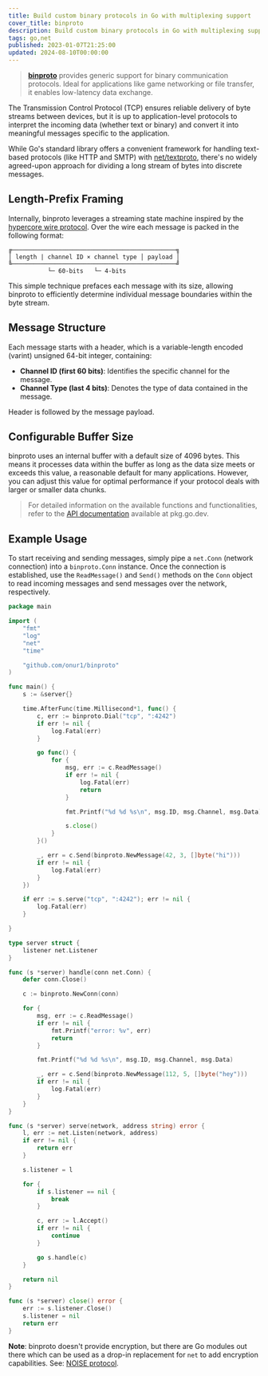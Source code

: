 ```yaml
---
title: Build custom binary protocols in Go with multiplexing support
cover_title: binproto
description: Build custom binary protocols in Go with multiplexing support
tags: go,net
published: 2023-01-07T21:25:00
updated: 2024-08-10T00:00:00
---
```


> [**binproto**](https://github.com/onur1/binproto) provides generic support for binary communication protocols. Ideal for applications like game networking or file transfer, it enables low-latency data exchange.

The Transmission Control Protocol (TCP) ensures reliable delivery of byte streams between devices, but it is up to application-level protocols to interpret the incoming data (whether text or binary) and convert it into meaningful messages specific to the application.

While Go's standard library offers a convenient framework for handling text-based protocols (like HTTP and SMTP) with [net/textproto](https://pkg.go.dev/net/textproto), there's no widely agreed-upon approach for dividing a long stream of bytes into discrete messages.

## Length-Prefix Framing

Internally, binproto leverages a streaming state machine inspired by the [hypercore wire protocol](https://dat-ecosystem-archive.github.io/how-dat-works/#wire-protocol). Over the wire each message is packed in the following format:

```
╔──────────────────────────────────────────────╗
│ length | channel ID × channel type │ payload │
╚──────────────────────────────────────────────╝
           └─ 60-bits   └─ 4-bits
```

This simple technique prefaces each message with its size, allowing binproto to efficiently determine individual message boundaries within the byte stream.

## Message Structure

Each message starts with a header, which is a variable-length encoded (varint) unsigned 64-bit integer, containing:

* **Channel ID (first 60 bits)**: Identifies the specific channel for the message.
* **Channel Type (last 4 bits)**: Denotes the type of data contained in the message.

Header is followed by the message payload.

## Configurable Buffer Size

binproto uses an internal buffer with a default size of 4096 bytes. This means it processes data within the buffer as long as the data size meets or exceeds this value, a reasonable default for many applications. However, you can adjust this value for optimal performance if your protocol deals with larger or smaller data chunks.

> For detailed information on the available functions and functionalities, refer to the [API documentation](https://pkg.go.dev/github.com/onur1/binproto) available at pkg.go.dev.

## Example Usage

To start receiving and sending messages, simply pipe a `net.Conn` (network connection) into a `binproto.Conn` instance. Once the connection is established, use the `ReadMessage()` and `Send()` methods on the `Conn` object to read incoming messages and send messages over the network, respectively.

```go
package main

import (
	"fmt"
	"log"
	"net"
	"time"

	"github.com/onur1/binproto"
)

func main() {
	s := &server{}

	time.AfterFunc(time.Millisecond*1, func() {
		c, err := binproto.Dial("tcp", ":4242")
		if err != nil {
			log.Fatal(err)
		}

		go func() {
			for {
				msg, err := c.ReadMessage()
				if err != nil {
					log.Fatal(err)
					return
				}

				fmt.Printf("%d %d %s\n", msg.ID, msg.Channel, msg.Data)

				s.close()
			}
		}()

		_, err = c.Send(binproto.NewMessage(42, 3, []byte("hi")))
		if err != nil {
			log.Fatal(err)
		}
	})

	if err := s.serve("tcp", ":4242"); err != nil {
		log.Fatal(err)
	}

}

type server struct {
	listener net.Listener
}

func (s *server) handle(conn net.Conn) {
	defer conn.Close()

	c := binproto.NewConn(conn)

	for {
		msg, err := c.ReadMessage()
		if err != nil {
			fmt.Printf("error: %v", err)
			return
		}

		fmt.Printf("%d %d %s\n", msg.ID, msg.Channel, msg.Data)

		_, err = c.Send(binproto.NewMessage(112, 5, []byte("hey")))
		if err != nil {
			log.Fatal(err)
		}
	}
}

func (s *server) serve(network, address string) error {
	l, err := net.Listen(network, address)
	if err != nil {
		return err
	}

	s.listener = l

	for {
		if s.listener == nil {
			break
		}

		c, err := l.Accept()
		if err != nil {
			continue
		}

		go s.handle(c)
	}

	return nil
}

func (s *server) close() error {
	err := s.listener.Close()
	s.listener = nil
	return err
}
```

**Note**: binproto doesn't provide encryption, but there are Go modules out there which can be used as a drop-in replacement for `net` to add encryption capabilities. See: [NOISE protocol](http://www.noiseprotocol.org/).
